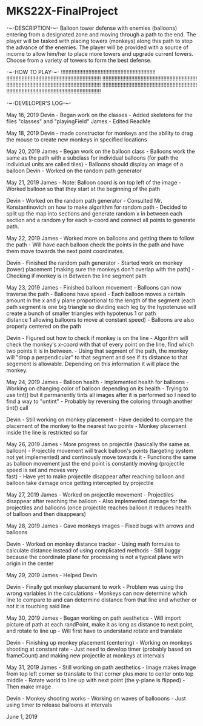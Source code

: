 # MKS22X-FinalProject

-~-DESCRIPTION-~-
Balloon tower defense with enemies (balloons) entering from a designated zone and moving through a path to the end. The player will be tasked with placing towers (monkeys) along this path to stop the advance of the enemies. The player will be provided with a source of income to allow him/her to place more towers and upgrade current towers. Choose from a variety of towers to form the best defense. 


-~-HOW TO PLAY-~-
!!!!!!!!!!!!!!!!!!!!!!!!!!!!!!!!!!!!!!!!!!!!!!!!!!!!!!!!!!!!!!
!!!!!!!!!!!!!!!!!!!!!!!!!!!!!!!!!!!!!!!!!!!!!!!!!!!!!!!!!!!!!!
!!!!!!!!!!!!!!!!!!!!!!!!!!!!!!!!!!!!!!!!!!!!!!!!!!!!!!!!!!!!!!
!!!!!!!!!!!!!!!!!!!!!!!!!!!!!!!!!!!!!!!!!!!!!!!!!!!!!!!!!!!!!!
!!!!!!!!!!!!!!!!!!!!!!!!!!!!!!!!!!!!!!!!!!!!!!!!!!!!!!!!!!!!!!
!!!!!!!!!!!!!!!!!!!!!!!!!!!!!!!!!!!!!!!!!!!!!!!!!!!!!!!!!!!!!!



-~-DEVELOPER'S LOG-~-

May 16, 2019
Devin - Began work on the classes
      - Added skeletons for the files "classes" and "playingField"
James - Edited ReadMe

May 18, 2019
Devin - made constructor for monkeys and the ability to drag the mouse to create new monkeys in specified locations

May 20, 2019
James - Began work on the balloon class
      - Balloons work the same as the path with a subclass for individual balloons (for path the individual units are called tiles)
      - Balloons should display an image of a balloon
Devin - Worked on the random path generator

May 21, 2019
James - Note: Balloon coord is on top left of the image
      - Worked balloon so that they start at the beginning of the path
      
Devin - Worked on the random path generator
      - Consulted Mr. Konstantinovich on how to make algorithm for random path
      - Decided to split up the map into sections and generate random x in between each section and a random y for each x-coord 
        and connect all points to generate path.
      
May 22, 2019
James - Worked more on balloons and getting them to follow the path
      - Will have each balloon check the points in the path and have them move towards the next point coordinates.
      
Devin - Finished the random path generator
      - Started work on monkey (tower) placement [making sure the monkeys don't overlap with the path]
      - Checking if monkey is in Between the line segment path
      
May 23, 2019
James - Finished balloon movement
      - Balloons can now traverse the path
      - Balloons have speed
      - Each balloon moves a certain amount in the x and y plane proportional to the length of the segment (each path segment is 
        one big triangle so dividing each leg by the hypotenuse will create a bunch of smaller triangles with hypotenus 1 or path   
        distance 1 allowing balloons to move at constant speed)
      - Balloons are also properly centered on the path
      
Devin - Figured out how to check if monkey is on the line
      - Algorithm will check the monkey's x-coord with that of every point on the line, find which two points it is in between.
      - Using that segment of the path, the monkey will "drop a perpendicular" to that segment and see if its distance to that            
        segement is allowable. Depending on this information it will place the monkey.
      
May 24, 2019
James - Balloon health - implemented health for balloons
      - Working on changing color of balloon depending on its health
      - Trying to use tint() but it permanently tints all images after it is performed so I need to find a way to "untint"
      - Probably by reversing the coloring through another tint() call

Devin - Still working on monkey placement
      - Have decided to compare the placement of the monkey to the nearest two points
      - Monkey placement inside the line is restricted so far

May 26, 2019
James - More progress on projectile (basically the same as balloon)
      - Projectile movement will track balloon's points (targeting system not yet implemented) and continously move towards it
      - Functions the same as balloon movement just the end point is constantly moving (projectile speed is set and moves very      
        fast)
      - Have yet to make projectile disappear after reaching balloon and balloon take damage once getting intercepted by 
        projectile

May 27, 2019
James - Worked on projectile movement
      - Projectiles disappear after reaching the balloon
      - Also implemented damage for the projectiles and balloons (once projectile reaches balloon it reduces health of balloon 
        and then disappears)
        
May 28, 2019
James - Gave monkeys images
      - Fixed bugs with arrows and balloons

Devin - Worked on monkey distance tracker
      - Using math formulas to calculate distance instead of using complicated methods
      - Still buggy because the coordinate plane for processing is not a typical plane with origin in the center

May 29, 2019
James - Helped Devin

Devin - Finally got monkey placement to work
      - Problem was using the wrong variables in the calculations
      - Monkeys can now determine which line to compare to and can determine distance from that line and whether or not it is 
        touching said line

May 30, 2019
James - Began working on path aesthetics
      - Will import picture of path at each randPoint, make it as long as distance to next point, and rotate to line up
      - Will first have to understand rotate and translate

Devin - Finishing up monkey placement (centering)
      - Working on monkeys shooting at constant rate
      - Just need to develop timer (probably based on frameCount) and making new projectile at monkeys at intervals
      
May 31, 2019
James - Still working on path aesthetics
      - Image makes image from top left corner so translate to that corner plus more to center onto top middle
      - Rotate world to line up with next point (the y-plane is flipped)
      - Then make image
      
Devin - Monkey shooting works
      - Working on waves of ballooons
      - Just using timer to release balloons at intervals
      
June 1, 2019
      
